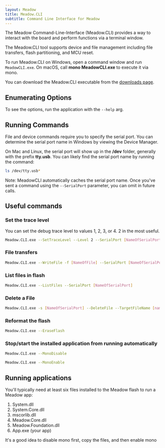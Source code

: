 ```yaml
---
layout: Meadow
title: Meadow.CLI
subtitle: Command Line Interface for Meadow
---
```


The Meadow Command-Line-Interface (Meadow.CLI) provides a way to interact with the board and perform functions via a terminal window.

The Meadow.CLI tool supports device and file management including file transfers, flash partitioning, and MCU reset.

To run Meadow.CLI on Windows, open a command window and run `MeadowCLI.exe`. On macOS, call **mono MeadowCLI.exe** to execute it via mono.

You can download the Meadow.CLI executable from the [downloads page](/Meadow/Getting_Started/Downloads/). 


## Enumerating Options

To see the options, run the application with the `--help` arg.

## Running Commands 

File and device commands require you to specify the serial port. You can determine the serial port name in Windows by viewing the Device Manager.

On Mac and Linux, the serial port will show up in the **/dev** folder, generally with the prefix **tty.usb**. You can likely find the serial port name by running the command:

```bash
ls /dev/tty.usb*
```

Note: MeadowCLI automatically caches the serial port name. Once you've sent a command using the `--SerialPort` parameter, you can omit in future calls.

## Useful commands

### Set the trace level

You can set the debug trace level to values 1, 2, 3, or 4. 2 in the most useful.

```bash
Meadow.CLI.exe --SetTraceLevel --Level 2 --SerialPort [NameOfSerialPort]
```

### File transfers

```bash
Meadow.CLI.exe --WriteFile -f [NameOfFile] --SerialPort [NameOfSerialPort]
```

### List files in flash

```bash
Meadow.CLI.exe --ListFiles --SerialPort [NameOfSerialPort]
```

### Delete a File

```bash
Meadow.CLI.exe -s [NameOfSerialPort] --DeleteFile --TargetFileName [nameOfFile]
```

### Reformat the flash

```bash
Meadow.CLI.exe --EraseFlash
```

### Stop/start the installed application from running automatically

```bash
Meadow.CLI.exe --MonoDisable
```

```bash
Meadow.CLI.exe --MonoEnable
```

## Running applications 

You'll typically need at least six files installed to the Meadow flash to run a Meadow app:
1. System.dll
2. System.Core.dll
3. mscorlib.dll
4. Meadow.Core.dll
5. Meadow.Foundation.dll
6. App.exe (your app)

It's a good idea to disable mono first, copy the files, and then enable mono